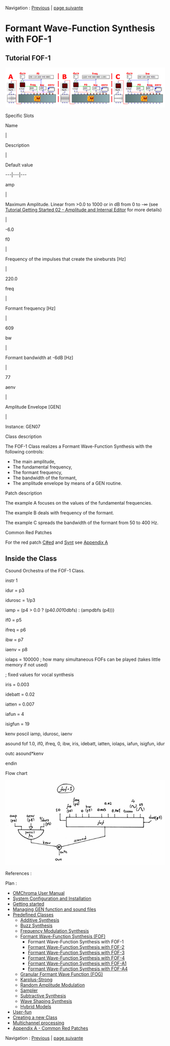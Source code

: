 Navigation : [Previous](04_Formant_Wave_Function_\(FOF\)
"page précédente\(Formant Wave-Function Synthesis \(FOF\)\)") | [page
suivante](02-fof-2 "Next\(Formant Wave-Function Synthesis with
FOF-2\)")
# Formant Wave-Function Synthesis with FOF-1

## Tutorial FOF-1

[![](../res/fof-1_1.png)](../res/fof-1.png "Cliquez pour agrandir")

Specific Slots

Name

|

Description

|

Default value  
  
---|---|---  
  
amp

|

Maximum Amplitude. Linear from >0.0 to 1000 or in dB from 0 to -∞ (see
[Tutorial Getting Started 02 - Amplitude and Internal
Editor](03-Amplitude_and_internal_editor) for more details)

|

-6.0  
  
f0

|

Frequency of the impulses that create the sinebursts [Hz]

|

220.0  
  
freq

|

Formant frequency [Hz]

|

609  
  
bw

|

Formant bandwidth at -6dB [Hz]

|

77  
  
aenv

|

Amplitude Envelope [GEN]

|

Instance: GEN07  
  
Class description

The FOF-1 Class realizes a Formant Wave-Function Synthesis with the following
controls:

  * The main amplitude,
  * The fundamental frequency,
  * The formant frequency,
  * The bandwidth of the formant,
  * The amplitude envelope by means of a GEN routine.

Patch description

The example A focuses on the  values of the fundamental frequencies.

The example B deals with frequency of the formant.

The example C spreads the bandwidth of the formant from 50 to 400 Hz.

Common Red Patches

For the red patch [C#ed](Component_number_and_entry_delay) and
[Synt](Synt) see [ Appendix
A](A-Appendix-A_Common_red_patches)

## Inside the Class

Csound Orchestra of the FOF-1 Class.

instr 1

idur = p3

idurosc = 1/p3

iamp = (p4 > 0.0 ? (p4*0.001*0dbfs) : (ampdbfs (p4)))

if0 = p5

ifreq = p6

ibw = p7

iaenv = p8

iolaps = 100000 ; how many simultaneous FOFs can be played (takes little
memory if not used)

; fixed values for vocal synthesis

iris = 0.003

idebatt = 0.02

iatten = 0.007

iafun = 4

isigfun = 19

kenv poscil iamp, idurosc, iaenv

asound fof 1.0, if0, ifreq, 0, ibw, iris, idebatt, iatten, iolaps, iafun,
isigfun, idur

outc asound*kenv

endin

Flow chart

[![](../res/fof-1_1.gif)](../res/fof-1.gif "Cliquez pour agrandir")

References :

Plan :

  * [OMChroma User Manual](OMChroma)
  * [System Configuration and Installation](Installation)
  * [Getting started](Getting_Started)
  * [Managing GEN function and sound files](Managing_GEN_function_and_sound_files)
  * [Predefined Classes](Predefined_classes)
    * [Additive Synthesis](01-Additive_Synthesis)
    * [Buzz Synthesis](02-Buzz_Synthesis)
    * [Frequency Modulation Synthesis](03-Frequency_modulation)
    * [Formant Wave-Function Synthesis (FOF)](04_Formant_Wave_Function_\(FOF\))
      * Formant Wave-Function Synthesis with FOF-1
      * [Formant Wave-Function Synthesis with FOF-2](02-fof-2)
      * [Formant Wave-Function Synthesis with FOF-3](03_fof-3)
      * [Formant Wave-Function Synthesis with FOF-4](04-fof-4)
      * [Formant Wave-Function Synthesis with FOF-A1](05-fof-a1)
      * [Formant Wave-Function Synthesis with FOF-A4](06-fof-a4)
    * [Granular Formant Wave Function (FOG)](05-Granular_Formant_Wave_Function_\(FOG\))
    * [Karplus-Strong](06-Karplus-Strong)
    * [Random Amplitude Modulation](07-Random_Amplitude_Modulation)
    * [Sampler](08-Sampler)
    * [Subtractive Synthesis](09-Subtractive_Synthesis)
    * [Wave Shaping Synthesis](10-Waveshaping)
    * [Hybrid Models](11-Hybrid_Models)
  * [User-fun](User-fun)
  * [Creating a new Class](Creating_a_new_Class)
  * [Multichannel processing](06-Multichannel_processing)
  * [Appendix A - Common Red Patches](A-Appendix-A_Common_red_patches)

Navigation : [Previous](04_Formant_Wave_Function_\(FOF\)
"page précédente\(Formant Wave-Function Synthesis \(FOF\)\)") | [page
suivante](02-fof-2 "Next\(Formant Wave-Function Synthesis with
FOF-2\)")
